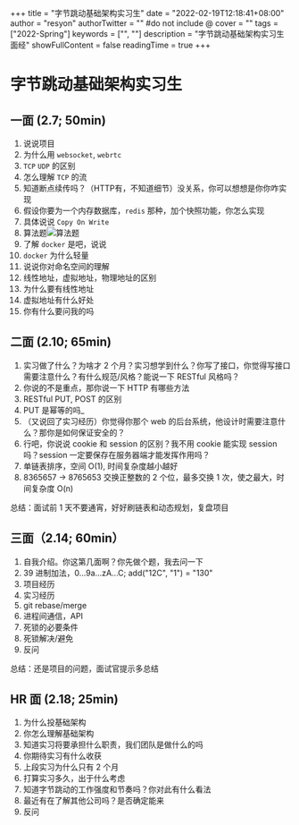 +++
title = "字节跳动基础架构实习生"
date = "2022-02-19T12:18:41+08:00"
author = "resyon"
authorTwitter = "" #do not include @
cover = ""
tags = ["2022-Spring"]
keywords = ["", ""]
description = "字节跳动基础架构实习生面经"
showFullContent = false
readingTime = true 
+++

# 字节跳动基础架构实习生

## 一面 (2.7; 50min)

1. 说说项目
2. 为什么用 `websocket`, `webrtc`
3. `TCP` `UDP` 的区别
4. 怎么理解 `TCP` 的流
5. 知道断点续传吗？（HTTP有，不知道细节）没关系，你可以想想是你你咋实现
6. 假设你要为一个内存数据库，`redis` 那种，加个快照功能，你怎么实现
7. 具体说说 `Copy On Write`
8. 算法题![算法题](../img/12.png)
9. 了解 `docker` 是吧，说说
10. `docker` 为什么轻量
11. 说说你对命名空间的理解
12. 线性地址，虚拟地址，物理地址的区别
13. 为什么要有线性地址
14. 虚拟地址有什么好处
15. 你有什么要问我的吗

## 二面 (2.10; 65min)

1. 实习做了什么？为啥才 2 个月？实习想学到什么？你写了接口，你觉得写接口需要注意什么？有什么规范/风格？能说一下 RESTful 风格吗？
2. 你说的不是重点，那你说一下 HTTP 有哪些方法
3. RESTful PUT, POST 的区别
4. PUT 是幂等的吗_
5. （又说回了实习经历）你觉得你那个 web 的后台系统，他设计时需要注意什么？那你是如何保证安全的？
6. 行吧，你说说 cookie 和 session 的区别？我不用 cookie 能实现 session 吗？session 一定要保存在服务器端才能发挥作用吗？
7. 单链表排序，空间 O(1), 时间复杂度越小越好
8. 8365657 -> 8765653 交换正整数的 2 个位，最多交换 1 次，使之最大，时间复杂度 O(n)

总结：面试前 1 天不要通宵，好好刷链表和动态规划，复盘项目

## 三面（2.14; 60min）

1. 自我介绍。你这第几面啊？你先做个题，我去问一下
2. 39 进制加法，0...9a...zA...C; add("12C", "1") = "130"
3. 项目经历
4. 实习经历
5. git rebase/merge
6. 进程间通信，API
7. 死锁的必要条件
8. 死锁解决/避免
9. 反问

总结：还是项目的问题，面试官提示多总结

## HR 面 (2.18; 25min)

1. 为什么投基础架构
2. 你怎么理解基础架构
3. 知道实习将要承担什么职责，我们团队是做什么的吗
4. 你期待实习有什么收获
5. 上段实习为什么只有 2 个月
6. 打算实习多久，出于什么考虑
7. 知道字节跳动的工作强度和节奏吗？你对此有什么看法
8. 最近有在了解其他公司吗？是否确定能来
9. 反问
